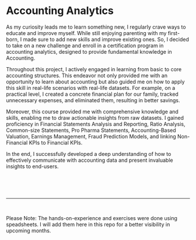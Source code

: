 # Accounting Analytics


As my curiosity leads me to learn something new, I regularly crave ways to educate and improve myself. While still enjoying parenting with my first-born, I made sure to add new skills and improve existing ones. So, I decided to take on a new challenge and enroll in a certification program in accounting analytics, designed to provide fundamental knowledge in Accounting.

Throughout this project, I actively engaged in learning from basic to core accounting structures. This endeavor not only provided me with an opportunity to learn about accounting but also guided me on how to apply this skill in real-life scenarios with real-life datasets. For example, on a practical level, I created a concrete financial plan for our family, tracked unnecessary expenses, and eliminated them, resulting in better savings.

Moreover, this course provided me with comprehensive knowledge and skills, enabling me to draw actionable insights from raw datasets. I gained proficiency in Financial Statements Analysis and Reporting, Ratio Analysis, Common-size Statements, Pro Pharma Statements, Accounting-Based Valuation, Earnings Management, Fraud Prediction Models, and linking Non-Financial KPIs to Financial KPIs.

In the end, I successfully developed a deep understanding of how to effectively communicate with accounting data and present invaluable insights to end-users.


<br>
<br>
<br>
<hr>
<br>

Please Note: The hands-on-experience and exercises were done using speadsheets. I will add them here in this repo for a better visibility in upcoming months. 
